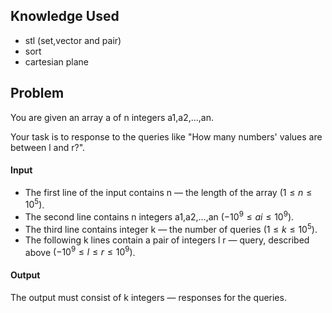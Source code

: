 ## Knowledge Used
* stl (set,vector and pair)
* sort
* cartesian plane

## Problem
You are given an array a of n integers a1,a2,…,an.

Your task is to response to the queries like "How many numbers' values are between l and r?".

#### Input
* The first line of the input contains n — the length of the array $(1≤n≤10^5)$.
* The second line contains n integers a1,a2,…,an $(−10^9≤ai≤10^9)$.
* The third line contains integer k — the number of queries $(1≤k≤10^5)$.
* The following k lines contain a pair of integers l r — query, described above $(−10^9≤l≤r≤10^9)$.

#### Output
The output must consist of k integers — responses for the queries.